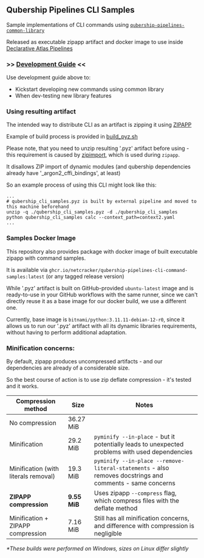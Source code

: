 ## Qubership Pipelines CLI Samples

Sample implementations of CLI commands using [`qubership-pipelines-common-library`](https://github.com/Netcracker/qubership-pipelines-common-python-library)

Released as executable zipapp artifact and docker image to use inside [Declarative Atlas Pipelines](https://github.com/Netcracker/qubership-pipelines-declarative-executor)


### \>> [Development Guide](docs/development.md) <<

Use development guide above to:
- Kickstart developing new commands using common library
- When dev-testing new library features


### Using resulting artifact

The intended way to distribute CLI as an artifact is zipping it using [ZIPAPP](https://docs.python.org/3/library/zipapp.html)

Example of build process is provided in [build_pyz.sh](./.github/scripts/build_pyz.sh)

Please note, that you need to unzip resulting '.pyz' artifact before using - this requirement is caused by [zipimport](https://docs.python.org/3/library/zipimport.html), which is used during `zipapp`.

It disallows ZIP import of dynamic modules (and qubership dependencies already have '_argon2_cffi_bindings', at least)

So an example process of using this CLI might look like this:
```
...
# qubership_cli_samples.pyz is built by external pipeline and moved to this machine beforehand
unzip -q ./qubership_cli_samples.pyz -d ./qubership_cli_samples
python qubership_cli_samples calc --context_path=context2.yaml
...
```


### Samples Docker Image

This repository also provides package with docker image of built executable zipapp with command samples.

It is available via `ghcr.io/netcracker/qubership-pipelines-cli-command-samples:latest` (or any tagged release version)

While '.pyz' artifact is built on GitHub-provided `ubuntu-latest` image and is ready-to-use in your GitHub workflows with the same runner, since we can't directly reuse it as a base image for our docker build, we use a different one.

Currently, base image is `bitnami/python:3.11.11-debian-12-r0`, since it allows us to run our '.pyz' artifact with all its dynamic libraries requirements, without having to perform additional adaptation. 


### Minification concerns:

By default, zipapp produces uncompressed artifacts - and our dependencies are already of a considerable size.

So the best course of action is to use zip deflate compression - it's tested and it works.

| Compression method                   | Size         | Notes                                                                                                    |
|--------------------------------------|--------------|----------------------------------------------------------------------------------------------------------|
| No compression                       | 36.27 MiB    |                                                                                                          |
| Minification                         | 29.2 MiB     | `pyminify --in-place` - but it potentially leads to unexpected problems with used dependencies           |
| Minification (with literals removal) | 19.3 MiB     | `pyminify --in-place --remove-literal-statements` - also removes docstrings and comments - same concerns |
| **ZIPAPP compression**               | **9.55 MiB** | Uses zipapp `--compress` flag, which compress files with the deflate method                              |
| Minification + ZIPAPP compression    | 7.16 MiB     | Still has all minification concerns, and difference with compression is negligible                       |

*\*These builds were performed on Windows, sizes on Linux differ slightly*